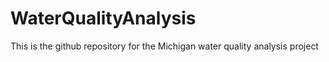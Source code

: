 # WaterQualityAnalysis
This is the github repository for the Michigan water quality analysis project 
